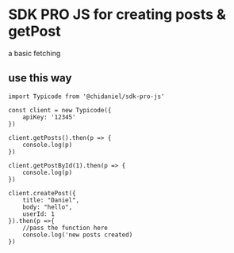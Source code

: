 # SDK PRO JS for creating posts & getPost
a basic fetching
## use this way
   
   ``` 
   import Typicode from '@chidaniel/sdk-pro-js'
   
   const client = new Typicode({
       apiKey: '12345'
   })

   client.getPosts().then(p => {
       console.log(p)
   })
   
   client.getPostById(1).then(p => {
       console.log(p)
   })
   
   client.createPost({
       title: "Daniel",
       body: "hello",
       userId: 1
   }).then(p =>{
       //pass the function here
       console.log('new posts created)
   })
   ```
  
 